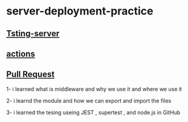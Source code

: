 # server-deployment-practice
## [Tsting-server](https://testing-server-tv3v.onrender.com)
## [actions](https://github.com/ehabsalhi/server-deployment-practice/actions)
## [Pull Request](https://github.com/ehabsalhi/server-deployment-practice/pull/6)

1- i learned what is middleware and why we use it and where we use it  

2- i learnd the module and how we can export and import the files 

3- i learned the tesing useing JEST , supertest , and node.js in GitHub 

